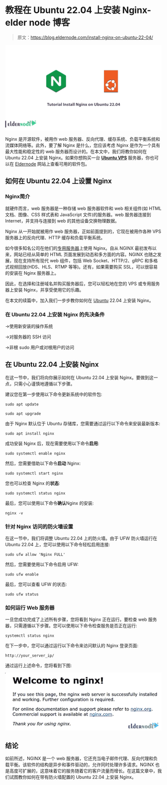 # 教程在 Ubuntu 22.04 上安装 Nginx-elder node 博客

> 原文：<https://blog.eldernode.com/install-nginx-on-ubuntu-22-04/>

![Tutorial Install Nginx on Ubuntu 22.04](img/1ff49b7411c9c662df8d8b378f0d5728.png)

Nginx 是开源软件，被用作 web 服务器、反向代理、缓存系统、负载平衡系统和流媒体网络等。此外，要了解 Nginx 是什么，您应该考虑 Nginx 是作为一个具有最大性能和稳定性的 web 服务器而设计的。在本文中，我们将教你如何在 Ubuntu 22.04 上安装 Nginx。如果你想购买一台 [**Ubuntu VPS**](https://eldernode.com/ubuntu-vps/) 服务器，你也可以在 [Eldernode](https://eldernode.com/) 网站上查看可用的软件包。

## **如何在 Ubuntu 22.04 上设置 Nginx**

### **Nginx**简介

就硬件而言，web 服务器是一种存储 web 服务器软件和 web 相关组件(如 HTML 文档、图像、CSS 样式表和 JavaScript 文件)的服务器。web 服务器连接到 Internet，并支持与连接到 web 的其他设备交换物理数据。

Nginx 从一开始就被用作 web 服务器，正如前面提到的，它现在被用作各种 VPS 服务器上的反向代理、HTTP 缓存和负载平衡系统。

如今很多知名公司在他们的[专用服务器](https://eldernode.com/dedicated-server/)上使用 Nginx。自从 NGINX 最初发布以来，网站已经从简单的 HTML 页面发展到动态和多方面的内容。NGINX 也随之发展，现在支持所有现代 web 组件，包括 Web Socket、HTTP/2、gRPC 和多格式视频回放(HDS、HLS、RTMP 等等)。还有，如果需要购买 SSL，可以很容易的安装在 Nginx 服务器上。

因此，在选择和注册域名并购买服务器后，您可以轻松地在您的 VPS 或专用服务器上安装 Nginx，并享受使用它的乐趣。

在本文的续篇中，加入我们一步步教你如何在 [Ubuntu](https://blog.eldernode.com/tag/ubuntu/) 22.04 上安装 Nginx。

### **在 Ubuntu 22.04 上安装 Nginx 的先决条件**

->使用新安装的操作系统

->对服务器的 SSH 访问

->非根 sudo 用户或对根用户的访问

## **在 Ubuntu 22.04 上安装 Nginx**

在这一节中，我们将向你展示如何在 Ubuntu 22.04 上安装 Nginx。要做到这一点，只需小心谨慎地遵循以下步骤。

建议您在第一步使用以下命令更新系统中的软件包:

```
sudo apt update
```

```
sudo apt upgrade
```

由于 Nginx 默认位于 Ubuntu 存储库，您需要通过运行以下命令来安装最新版本:

```
sudo apt install nginx
```

成功安装 Nginx 后，现在需要使用以下命令**启用**:

```
sudo systemctl enable nginx
```

然后，您需要借助以下命令**启动** Nginx:

```
sudo systemctl start nginx
```

您也可以检查 Nginx 的**状态**:

```
sudo systemctl status nginx
```

最后，您可以使用以下命令**确认**Nginx 的安装:

```
nginx -v
```

### **针对 Nginx 访问的防火墙设置**

在这一节中，我们将调整 Ubuntu 22.04 上的防火墙。由于 UFW 防火墙运行在 Ubuntu 22.04 上，您可以使用以下命令轻松启用连接:

```
sudo ufw allow 'Nginx FULL'
```

然后，您需要使用以下命令启用 UFW:

```
sudo ufw enable
```

最后，您可以查看 UFW 的状态:

```
sudo ufw status
```

### **如何运行 Web 服务器**

一旦您成功完成了上述所有步骤，您将看到 Nginx 正在运行。要检查 web 服务器，只需遵循以下步骤。您可以使用以下命令检查服务是否正在运行:

```
systemctl status nginx
```

在下一步中，您可以通过运行以下命令来访问默认的 Nginx 登录页面:

```
http://your_server_ip/
```

通过运行上述命令，您将看到下图:

![nginx landing page on ubuntu 22.04](img/741213b96548615eb4665d7fd57bb50f.png)

## 结论

如前所述，NGINX 是一个 web 服务器，它还充当电子邮件代理、反向代理和负载平衡。该软件的结构是异步和事件驱动的，允许同时处理许多请求。NGINX 也是高度可扩展的，这意味着它的服务随着它的客户流量而增长。在这篇文章中，我们试图教你如何在带有防火墙配置的 Ubuntu 22.04 上安装 Nginx。